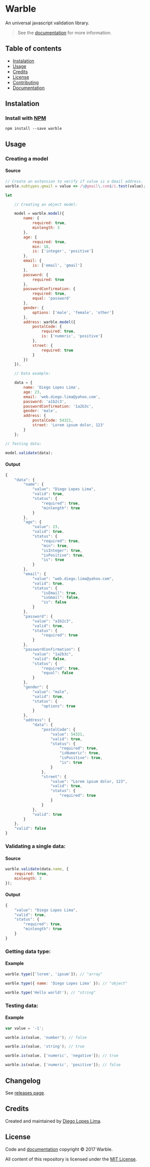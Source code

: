 # Warble

An universal javascript validation library.

> See the [documentation](https://github.com/DiegoLopesLima/warble/blob/master/DOCUMENTATION.md) for more information.

## Table of contents

- [Instalation](#instalation)
- [Usage](#usage)
- [Credits](#credits)
- [License](#license)
- [Contributing](https://github.com/DiegoLopesLima/warble/blob/master/CONTRIBUTING.md)
- [Documentation](https://github.com/DiegoLopesLima/warble/blob/master/DOCUMENTATION.md)

## Instalation

### Install with [NPM](https://www.npmjs.com/package/warble)

```
npm install --save warble
```

## Usage

### Creating a model

#### Source

```javascript
// Create an extension to verify if value is a Gmail address.
warble.subtypes.gmail = value => /\@gmail\.com$/i.test(value);

let

	// Creating an object model:

	model = warble.model({
		name: {
			required: true,
			minlength: 3
		},
		age: {
			required: true,
			min: 18,
			is: ['integer', 'positive']
		},
		email: {
			is: ['email', 'gmail']
		},
		password: {
			required: true
		},
		passwordConfirmation: {
			required: true,
			equal: 'password'
		},
		gender: {
			options: ['male', 'female', 'other']
		},
		address: warble.model({
			postalCode: {
				required: true,
				is: ['numeric', 'positive']
			},
			street: {
				required: true
			}
		})
	}),

	// Data example:

	data = {
		name: 'Diego Lopes Lima',
		age: 23,
		email: 'web.diego.lima@yahoo.com',
		password: 'a1b2c3',
		passwordConfirmation: '1a2b3c',
		gender: 'male',
		address: {
			postalCode: 54321,
			street: 'Lorem ipsum dolor, 123'
		}
	};

// Testing data:

model.validate(data);
```

#### Output

```javascript
{
	"data": {
		"name": {
			"value": "Diego Lopes Lima",
			"valid": true,
			"status": {
				"required": true,
				"minlength": true
			}
		},
		"age": {
			"value": 23,
			"valid": true,
			"status": {
				"required": true,
				"min": true,
				"isInteger": true,
				"isPositive": true,
				"is": true
			}
		},
		"email": {
			"value": "web.diego.lima@yahoo.com",
			"valid": true,
			"status": {
				"isEmail": true,
				"isGmail": false,
				"is": false
			}
		},
		"password": {
			"value": "a1b2c3",
			"valid": true,
			"status": {
				"required": true
			}
		},
		"passwordConfirmation": {
			"value": "1a2b3c",
			"valid": false,
			"status": {
				"required": true,
				"equal": false
			}
		},
		"gender": {
			"value": "male",
			"valid": true,
			"status": {
				"options": true
			}
		},
		"address": {
			"data": {
				"postalCode": {
					"value": 54321,
					"valid": true,
					"status": {
						"required": true,
						"isNumeric": true,
						"isPositive": true,
						"is": true
					}
				},
				"street": {
					"value": "Lorem ipsum dolor, 123",
					"valid": true,
					"status": {
						"required": true
					}
				}
			},
			"valid": true
		}
	},
	"valid": false
}
```

### Validating a single data:

#### Source

```javascript
warble.validate(data.name, {
	required: true,
	minlength: 3
});
```

#### Output

```javascript
{
	"value": "Diego Lopes Lima",
	"valid": true,
	"status": {
		"required": true,
		"minlength": true
	}
}
```

### Getting data type:

#### Example
```javascript
warble.type(['lorem', 'ipsum']); // "array"

warble.type({ name: 'Diego Lopes Lima' }); // "object"

warble.type('Hello world!'); // "string"
```

### Testing data:

#### Example
```javascript
var value = '-1';

warble.is(value, 'number'); // false

warble.is(value, 'string'); // true

warble.is(value, ['numeric', 'negative']); // true

warble.is(value, ['numeric', 'positive']); // false
```

## Changelog

See [releases page](https://github.com/DiegoLopesLima/warble/releases).

## Credits

Created and maintained by [Diego Lopes Lima](https://github.com/DiegoLopesLima).

## License

Code and [documentation](https://github.com/DiegoLopesLima/warble/wiki/Documentation) copyright © 2017 Warble.

All content of this repository is licensed under the [MIT License](https://github.com/DiegoLopesLima/warble/blob/master/LICENSE.md).
